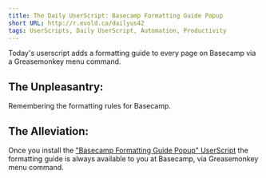 ```yaml
---
title: The Daily UserScript: Basecamp Formatting Guide Popup
short URL: http://r.evold.ca/dailyus42
tags: UserScripts, Daily UserScript, Automation, Productivity
---
```

Today's userscript adds a formatting guide to every page on Basecamp via a Greasemonkey menu command. 
</p>

<h2>The Unpleasantry:</h2>
<p>
Remembering the formatting rules for Basecamp.
</p>

<h2>The Alleviation:</h2>
<p>
Once you install the <a href="http://userscripts.org/scripts/show/56951" title="Basecamp Formatting Guide Popup" rel="external nofollow" target="_blank" rev="vote-for">"Basecamp Formatting Guide Popup" UserScript</a> the formatting guide is always available to you at Basecamp, via Greasemonkey menu command.
</p>
